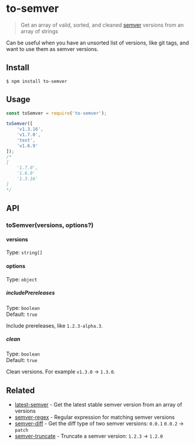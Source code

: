 # to-semver

> Get an array of valid, sorted, and cleaned [semver](https://semver.org) versions from an array of strings

Can be useful when you have an unsorted list of versions, like git tags, and want to use them as semver versions.

## Install

```
$ npm install to-semver
```


## Usage

```js
const toSemver = require('to-semver');

toSemver([
	'v1.3.16',
	'v1.7.0',
	'test',
	'v1.6.9'
]);
/*
[
	'1.7.0',
	'1.6.9'
	'1.3.16'
]
*/
```

## API

### toSemver(versions, options?)

#### versions

Type: `string[]`

#### options

Type: `object`

##### includePrereleases

Type: `boolean`\
Default: `true`

Include prereleases, like `1.2.3-alpha.3`.

##### clean

Type: `boolean`\
Default: `true`

Clean versions. For example `v1.3.0` → `1.3.0`.

## Related

- [latest-semver](https://github.com/sindresorhus/latest-semver) - Get the latest stable semver version from an array of versions
- [semver-regex](https://github.com/sindresorhus/semver-regex) - Regular expression for matching semver versions
- [semver-diff](https://github.com/sindresorhus/semver-diff) - Get the diff type of two semver versions: `0.0.1` `0.0.2` → `patch`
- [semver-truncate](https://github.com/sindresorhus/semver-truncate) - Truncate a semver version: `1.2.3` → `1.2.0`
